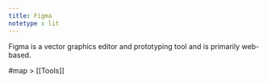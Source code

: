 ```yaml
---
title: Figma
notetype : lit
---
```


Figma is a vector graphics editor and prototyping tool and is primarily web-based. 

#map > [[Tools]]